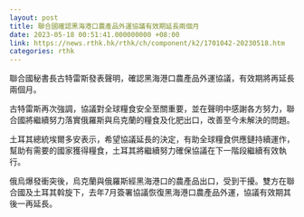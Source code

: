 ```yaml
---
layout: post
title: 聯合國確認黑海港口農產品外運協議有效期延長兩個月
date: 2023-05-18 00:51:41.000000000 +08:00
link: https://news.rthk.hk/rthk/ch/component/k2/1701042-20230518.htm
categories: rthk
---
```


聯合國秘書長古特雷斯發表聲明，確認黑海港口農產品外運協議，有效期將再延長兩個月。

古特雷斯再次強調，協議對全球糧食安全至關重要，並在聲明中感謝各方努力，聯合國將繼續努力落實俄羅斯與烏克蘭的糧食及化肥出口，改善至今未解決的問題。

土耳其總統埃爾多安表示，希望協議延長的決定，有助全球糧食供應鏈持續運作，幫助有需要的國家獲得糧食，土耳其將繼續努力確保協議在下一階段繼續有效執行。

俄烏爆發衝突後，烏克蘭與俄羅斯經黑海港口的農產品出口，受到干擾。雙方在聯合國及土耳其斡旋下，去年7月簽署協議恢復黑海港口農產品外運，協議有效期其後一再延長。
